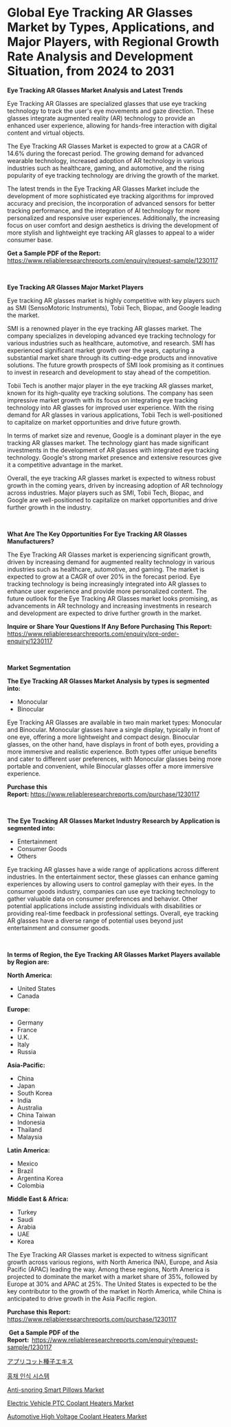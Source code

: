 <p><h1>Global Eye Tracking AR Glasses Market by Types, Applications, and Major Players, with Regional Growth Rate Analysis and Development Situation, from 2024 to 2031</h1></p><p><strong>Eye Tracking AR Glasses Market Analysis and Latest Trends</strong></p>
<p><p>Eye Tracking AR Glasses are specialized glasses that use eye tracking technology to track the user's eye movements and gaze direction. These glasses integrate augmented reality (AR) technology to provide an enhanced user experience, allowing for hands-free interaction with digital content and virtual objects.</p><p>The Eye Tracking AR Glasses Market is expected to grow at a CAGR of 14.6% during the forecast period. The growing demand for advanced wearable technology, increased adoption of AR technology in various industries such as healthcare, gaming, and automotive, and the rising popularity of eye tracking technology are driving the growth of the market.</p><p>The latest trends in the Eye Tracking AR Glasses Market include the development of more sophisticated eye tracking algorithms for improved accuracy and precision, the incorporation of advanced sensors for better tracking performance, and the integration of AI technology for more personalized and responsive user experiences. Additionally, the increasing focus on user comfort and design aesthetics is driving the development of more stylish and lightweight eye tracking AR glasses to appeal to a wider consumer base.</p></p>
<p><strong>Get a Sample PDF of the Report:&nbsp;</strong> <a href="https://www.reliableresearchreports.com/enquiry/request-sample/1230117">https://www.reliableresearchreports.com/enquiry/request-sample/1230117</a></p>
<p>&nbsp;</p>
<p><strong>Eye Tracking AR Glasses Major Market Players</strong></p>
<p><p>Eye tracking AR glasses market is highly competitive with key players such as SMI (SensoMotoric Instruments), Tobii Tech, Biopac, and Google leading the market.</p><p>SMI is a renowned player in the eye tracking AR glasses market. The company specializes in developing advanced eye tracking technology for various industries such as healthcare, automotive, and research. SMI has experienced significant market growth over the years, capturing a substantial market share through its cutting-edge products and innovative solutions. The future growth prospects of SMI look promising as it continues to invest in research and development to stay ahead of the competition.</p><p>Tobii Tech is another major player in the eye tracking AR glasses market, known for its high-quality eye tracking solutions. The company has seen impressive market growth with its focus on integrating eye tracking technology into AR glasses for improved user experience. With the rising demand for AR glasses in various applications, Tobii Tech is well-positioned to capitalize on market opportunities and drive future growth.</p><p>In terms of market size and revenue, Google is a dominant player in the eye tracking AR glasses market. The technology giant has made significant investments in the development of AR glasses with integrated eye tracking technology. Google's strong market presence and extensive resources give it a competitive advantage in the market.</p><p>Overall, the eye tracking AR glasses market is expected to witness robust growth in the coming years, driven by increasing adoption of AR technology across industries. Major players such as SMI, Tobii Tech, Biopac, and Google are well-positioned to capitalize on market opportunities and drive further growth in the industry.</p></p>
<p>&nbsp;</p>
<p><strong>What Are The Key Opportunities For Eye Tracking AR Glasses Manufacturers?</strong></p>
<p><p>The Eye Tracking AR Glasses market is experiencing significant growth, driven by increasing demand for augmented reality technology in various industries such as healthcare, automotive, and gaming. The market is expected to grow at a CAGR of over 20% in the forecast period. Eye tracking technology is being increasingly integrated into AR glasses to enhance user experience and provide more personalized content. The future outlook for the Eye Tracking AR Glasses market looks promising, as advancements in AR technology and increasing investments in research and development are expected to drive further growth in the market.</p></p>
<p><strong>Inquire or Share Your Questions If Any Before Purchasing This Report:</strong> <a href="https://www.reliableresearchreports.com/enquiry/pre-order-enquiry/1230117">https://www.reliableresearchreports.com/enquiry/pre-order-enquiry/1230117</a></p>
<p>&nbsp;</p>
<p><strong>Market Segmentation</strong></p>
<p><strong>The Eye Tracking AR Glasses Market Analysis by types is segmented into:</strong></p>
<p><ul><li>Monocular</li><li>Binocular</li></ul></p>
<p><p>Eye Tracking AR Glasses are available in two main market types: Monocular and Binocular. Monocular glasses have a single display, typically in front of one eye, offering a more lightweight and compact design. Binocular glasses, on the other hand, have displays in front of both eyes, providing a more immersive and realistic experience. Both types offer unique benefits and cater to different user preferences, with Monocular glasses being more portable and convenient, while Binocular glasses offer a more immersive experience.</p></p>
<p><strong>Purchase this Report:&nbsp;</strong><a href="https://www.reliableresearchreports.com/purchase/1230117">https://www.reliableresearchreports.com/purchase/1230117</a></p>
<p>&nbsp;</p>
<p><strong>The Eye Tracking AR Glasses Market Industry Research by Application is segmented into:</strong></p>
<p><ul><li>Entertainment</li><li>Consumer Goods</li><li>Others</li></ul></p>
<p><p>Eye tracking AR glasses have a wide range of applications across different industries. In the entertainment sector, these glasses can enhance gaming experiences by allowing users to control gameplay with their eyes. In the consumer goods industry, companies can use eye tracking technology to gather valuable data on consumer preferences and behavior. Other potential applications include assisting individuals with disabilities or providing real-time feedback in professional settings. Overall, eye tracking AR glasses have a diverse range of potential uses beyond just entertainment and consumer goods.</p></p>
<p>&nbsp;</p>
<p><strong>In terms of Region, the Eye Tracking AR Glasses Market Players available by Region are:</strong></p>
<p>
    <p> <strong> North America: </strong>
        <ul>
            <li>United States</li>
            <li>Canada</li>
        </ul>
        </p> 
    <p> <strong> Europe: </strong>
        <ul>
            <li>Germany</li>
            <li>France</li>
            <li>U.K.</li>
            <li>Italy</li>
            <li>Russia</li>
        </ul>
        </p> 
    <p> <strong> Asia-Pacific: </strong>
        <ul>
            <li>China</li>
            <li>Japan</li>
            <li>South Korea</li>
            <li>India</li>
            <li>Australia</li>
            <li>China Taiwan</li>
            <li>Indonesia</li>
            <li>Thailand</li>
            <li>Malaysia</li>
        </ul>
        </p> 
    <p> <strong> Latin America: </strong>
        <ul>
            <li>Mexico</li>
            <li>Brazil</li>
            <li>Argentina Korea</li>
            <li>Colombia</li>
        </ul>
        </p> 
    <p> <strong> Middle East & Africa: </strong>
        <ul>
            <li>Turkey</li>
            <li>Saudi</li>
            <li>Arabia</li>
            <li>UAE</li>
            <li>Korea</li>
        </ul>
    </p>
    </p>
<p><p>The Eye Tracking AR Glasses market is expected to witness significant growth across various regions, with North America (NA), Europe, and Asia Pacific (APAC) leading the way. Among these regions, North America is projected to dominate the market with a market share of 35%, followed by Europe at 30% and APAC at 25%. The United States is expected to be the key contributor to the growth of the market in North America, while China is anticipated to drive growth in the Asia Pacific region.</p></p>
<p><strong>Purchase this Report: </strong><a href="https://www.reliableresearchreports.com/purchase/1230117">https://www.reliableresearchreports.com/purchase/1230117</a></p>
<p>&nbsp;<strong>Get a Sample PDF of the Report:&nbsp;&nbsp;</strong><a href="https://www.reliableresearchreports.com/enquiry/request-sample/1230117">https://www.reliableresearchreports.com/enquiry/request-sample/1230117</a></p>
<p><strong></strong></p>
<p><p><a href="https://github.com/dzy793153605/Market-Research-Report-List-1/blob/main/30311727431.md">アプリコット種子エキス</a></p><p><a href="https://github.com/idcefvhkdut6/Market-Research-Report-List-1/blob/main/10746486423.md">홍채 인식 시스템</a></p><p><a href="https://github.com/Sarissaschmalingtr6fz2739/Market-Research-Report-List-1/blob/main/anti-snoring-smart-pillows-market.md">Anti-snoring Smart Pillows Market</a></p><p><a href="https://issuu.com/reportprime-2/docs/electric-vehicle-ptc-coolant-heaters-market-size-2">Electric Vehicle PTC Coolant Heaters Market</a></p><p><a href="https://issuu.com/reportprime-2/docs/automotive-high-voltage-coolant-heaters-market-siz">Automotive High Voltage Coolant Heaters Market</a></p></p>